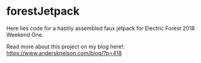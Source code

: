 # forestJetpack
Here lies code for a hastily assembled faux jetpack for Electric Forest 2018 Weekend One.

Read more about this project on my blog here!: https://www.andersknelson.com/blog/?p=418

